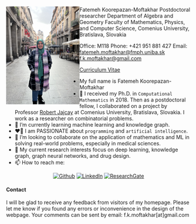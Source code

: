 	
<p>
<img SRC= "me.jpeg" width="200" ALIGN="left" /> 
Fatemeh Koorepazan-Moftakhar
Postdoctoral researcher
Department of Algebra and Geometry
Faculty of Mathematics, Physics, and Computer Science, 
Comenius University, 
Bratislava, Slovakia
	
Office: M118
Phone: +421 951 881 427
Email: fatemeh.moftakhar@fmph.uniba.sk
       f.k.moftakhar@gmail.com
	
<a href="url">Curriculum Vitae</a>
</p>




- My full name is Fatemeh Koorepazan-Moftakhar
- 🔭 I received my Ph.D. in `Computational Mathematics` in 2018. Then as a postdoctoral fellow, I collaborated on a project by Professor [Robert Jajcay](http://euler.doa.fmph.uniba.sk/) at Comenius University, Bratislava, Slovakia. I work as a researcher on combinatorial problems. 
- 🌱 I’m currently learning machine learning and knowledge graph.
- &#x2764;&#xFE0F;&#x200D;&#x1F525; I am PASSIONATE about `programming` and `artificial intelligence`.
- 👯 I’m looking to collaborate on the application of mathematics and ML in solving real-world problems, especially in medical sciences.
- &#128214; My current research interests focus on deep learning, knowledge graph, graph neural networks, and drug design.
- 📫 How to reach me: 
<div align="center">
<p>
<a href="https://github.com/fkmoftakhar" target="_blank"><img alt="Github" src="https://img.shields.io/badge/GitHub-%2312100E.svg?&style=for-the-badge&logo=Github&logoColor=white" /></a>
<a href="https://www.linkedin.com/in/fatemeh-koorepazan-moftakhar-456bb251//" target="_blank"><img alt="LinkedIn" src="https://img.shields.io/badge/linkedin-%230077B5.svg?&style=for-the-badge&logo=linkedin&logoColor=white" /></a>
<a href="https://www.researchgate.net/profile/Fatemeh-Koorepazan-Moftakhar" target="_blank"><img height="28" alt="ResearchGate" src="https://achconsa.edu.ng/uploads/4D04027AE7BA/frontend_image/college/vendors/research-gate.svg?&style=for-the-badge&logo=researchgate&logoColor=white" /></a>  
</p>
</div>

#### Contact
I will be glad to receive any feedback from visitors of my homepage. Please let me know if you found any errors or 
inconvenience in the design of the webpage. Your comments can be sent by email: f.k.moftakhar[at]gmail.com





